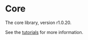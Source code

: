 # Core

The core library, version r1.0.20.

See the [tutorials](tutorials/index.md) for more information.
